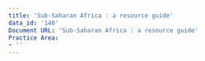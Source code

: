```yaml
---
title: 'Sub-Saharan Africa : a resource guide'
data_id: '140'
Document URL: 'Sub-Saharan Africa : a resource guide'
Practice Area:
- ''
---
```


